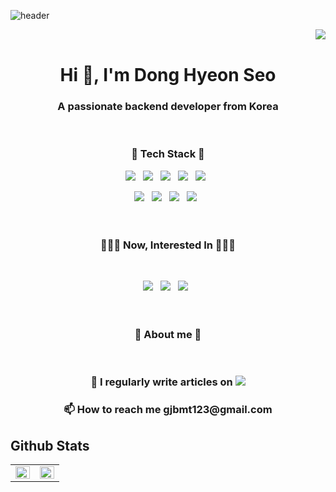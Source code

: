 ![header](https://capsule-render.vercel.app/api?type=waving&color=gradient&height=230&section=header&text=donghyeon's%20Github&fontSize=70&animation=scaleIn)

<!--
**donghyeon23/donghyeon23** is a ✨ _special_ ✨ repository because its `README.md` (this file) appears on your GitHub profile.

Here are some ideas to get you started:

- 🔭 I’m currently working on ...
- 🌱 I’m currently learning ...
- 👯 I’m looking to collaborate on ...
- 🤔 I’m looking for help with ...
- 💬 Ask me about ...
- 📫 How to reach me: ...
- 😄 Pronouns: ...
- ⚡ Fun fact: ...
-->

<img src="https://komarev.com/ghpvc/?username=donghyeon23&&style=flat-square" align="right" />
<br>
<h1 align="center">Hi 👋, I'm Dong Hyeon Seo</h1>
<h3 align="center">A passionate backend developer from Korea</h3>
<br>

<h3 align="center">🔧 Tech Stack 🔧</h3>
<p align="center">
<img src="https://img.shields.io/badge/AWS-%23FF9900.svg?style=for-the-badge&logo=amazon-aws&logoColor=white"/></a> &nbsp
<img src="https://img.shields.io/badge/node.js-6DA55F?style=for-the-badge&logo=node.js&logoColor=white"/></a> &nbsp
<img src="https://img.shields.io/badge/express.js-%23404d59.svg?style=for-the-badge&logo=express&logoColor=%2361DAFB"/></a> &nbsp
<img src="https://img.shields.io/badge/JavaScript-F7DF1E?style=for-the-badge&logo=JavaScript&logoColor=white&fontColor=ffffff"/></a> &nbsp
<img src="https://img.shields.io/badge/python-3670A0?style=for-the-badge&logo=python&logoColor=ffdd54"/></a> &nbsp

<p align="center">
<img src="https://img.shields.io/badge/github%20actions-%232671E5.svg?style=for-the-badge&logo=githubactions&logoColor=white"/></a> &nbsp
<img src="https://img.shields.io/badge/Socket.io-black?style=for-the-badge&logo=socket.io&badgeColor=010101"/></a> &nbsp
<img src="https://img.shields.io/badge/-jest-%23C21325?style=for-the-badge&logo=jest&logoColor=white"/></a> &nbsp
<img src="https://img.shields.io/badge/MongoDB-%234ea94b.svg?style=for-the-badge&logo=mongodb&logoColor=white"/></a> &nbsp

</br>
</br>
</br>

<h3 align="center">👩🏽‍💻 Now, Interested In 👩🏽‍💻</h3>
</br>
<p align="center">
<img src="https://img.shields.io/badge/NestJS-E0234E?style=for-the-badge&logo=NestJS&logoColor=white"></a> &nbsp
<img src="https://img.shields.io/badge/TypeScript-3178C6?style=for-the-badge&logo=TypeScript&logoColor=white"/></a> &nbsp
<img src="https://img.shields.io/badge/Docker-2496ED?style=for-the-badge&logo=Docker&logoColor=white"/></a> &nbsp

</br>
</br>
</br>

<h3 align="center">🐣 About me 🐣</h3>
</br>

<p align="center">
<h3 align="center">📝 I regularly write articles on <a href="https://island-mitten-6bf.notion.site/donghyeon-s-page-703dfa2d3081479daa92c762737ef8c8"><img src="https://img.shields.io/badge/Notion-%23000000.svg?style=for-the-badge&logo=notion&logoColor=white"></a></h3>
<h3 align="center">📫 How to reach me gjbmt123@gmail.com</h3>

## Github Stats  
<table><tr><td valign="top" width="50%">

<img src="https://github-readme-stats.vercel.app/api?username=donghyeon23&show_icons=true&count_private=true&hide_border=true" align="left" style="width: 100%" />

</td><td valign="top" width="50%">

<img src="https://github-readme-stats.vercel.app/api/top-langs/?username=donghyeon23&hide_border=true&layout=compact" align="left" style="width: 100%" />

</td></tr></table>  

<br/>
